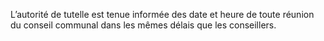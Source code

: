 L’autorité de tutelle est tenue informée des date et heure de toute réunion du conseil communal dans les mêmes délais que les conseillers.